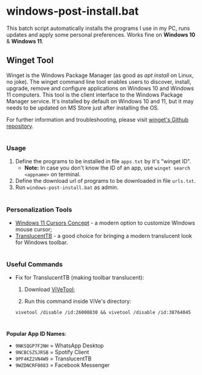 # windows-post-install.bat

This batch script automatically installs the programs I use in my PC, runs updates and apply some personal preferences. Works fine on **Windows 10** & **Windows 11**.

## Winget Tool

Winget is the Windows Package Manager (as good as *apt install* on Linux, no joke). The winget command line tool enables users to discover, install, upgrade, remove and configure applications on Windows 10 and Windows 11 computers. This tool is the client interface to the Windows Package Manager service. It's installed by default on Windows 10 and 11, but it may needs to be updated on MS Store just after installing the OS.

For further information and troubleshooting, please visit [winget's Github repository](https://github.com/microsoft/winget-cli).

#
### Usage
1. Define the programs to be installed in file `apps.txt` by it's "winget ID". 
    - **Note:** In case you don't know the ID of an app, use `winget search <appname>` on terminal.
2. Define the download url of programs to be downloaded in file `urls.txt`.
3. Run `windows-post-install.bat` as admin.

#
### Personalization Tools

* [Windows 11 Cursors Concept](https://www.deviantart.com/jepricreations/art/Windows-11-Cursors-Concept-v2-886489356) - a modern option to customize Windows mouse cursor;
* [TranslucentTB](https://apps.microsoft.com/store/detail/translucenttb/9PF4KZ2VN4W9?hl=en-us&gl=us) - a good choice for bringing a modern translucent look for Windows toolbar.

#
### Useful Commands

* Fix for TranslucentTB (making toolbar translucent):

    1. Download [ViVeTool](https://github.com/thebookisclosed/ViVe);

    2. Run this command inside ViVe's directory:

    ``` batch
    vivetool /disable /id:26008830 && vivetool /disable /id:38764045
    ```

#
**Popular App ID Names**:
- `9NKSQGP7F2NH` = WhatsApp Desktop
- `9NCBCSZSJRSB` = Spotify Client
- `9PF4KZ2VN4W9` = TranslucentTB
- `9WZDNCRF0083` = Facebook Messenger
